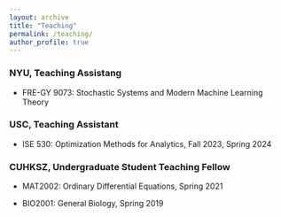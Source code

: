 ```yaml
---
layout: archive
title: "Teaching"
permalink: /teaching/
author_profile: true
---
```


### NYU, Teaching Assistang

* FRE-GY 9073: Stochastic Systems and Modern Machine Learning Theory


### USC, Teaching Assistant

* ISE 530: Optimization Methods for Analytics, Fall 2023, Spring 2024


### CUHKSZ, Undergraduate Student Teaching Fellow

* MAT2002: Ordinary Differential Equations, Spring 2021

* BIO2001: General Biology, Spring 2019